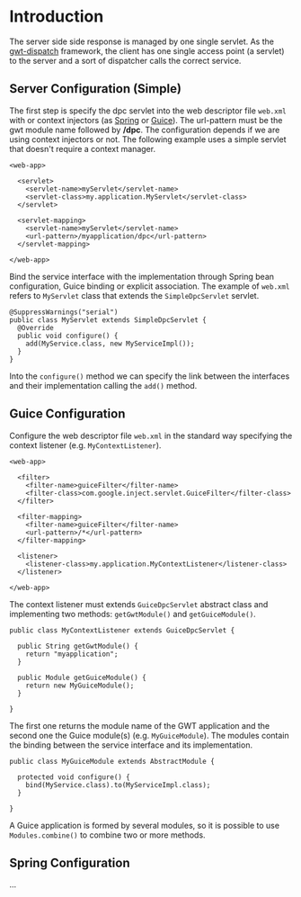 # Introduction #
The server side side response is managed by one single servlet. As the [gwt-dispatch](http://code.google.com/p/gwt-dispatch/) framework, the client has one single access point (a servlet) to the server and a sort of dispatcher calls the correct service.

## Server Configuration (Simple) ##
The first step is specify the dpc servlet into the web descriptor file `web.xml` with or context injectors (as [Spring](http://www.springsource.org/) or [Guice](http://code.google.com/p/google-guice/)). The url-pattern must be the gwt module name followed by **/dpc**.
The configuration depends if we are using context injectors or not. The following example uses a simple servlet that doesn't require a context manager.
```
<web-app>

  <servlet>
    <servlet-name>myServlet</servlet-name>
    <servlet-class>my.application.MyServlet</servlet-class>
  </servlet>
  
  <servlet-mapping>
    <servlet-name>myServlet</servlet-name>
    <url-pattern>/myapplication/dpc</url-pattern>
  </servlet-mapping>
  
</web-app>
```
Bind the service interface with the implementation through Spring bean configuration, Guice binding or explicit association. The example of `web.xml` refers to `MyServlet` class that extends the `SimpleDpcServlet` servlet.
```
@SuppressWarnings("serial")
public class MyServlet extends SimpleDpcServlet {
  @Override
  public void configure() {
    add(MyService.class, new MyServiceImpl());
  }
}
```
Into the `configure()` method we can specify the link between the interfaces and their implementation calling the `add()` method.

## Guice Configuration ##
Configure the web descriptor file `web.xml` in the standard way specifying the context listener (e.g. `MyContextListener`).
```
<web-app>
  
  <filter>
    <filter-name>guiceFilter</filter-name>
    <filter-class>com.google.inject.servlet.GuiceFilter</filter-class>
  </filter>
 
  <filter-mapping>
    <filter-name>guiceFilter</filter-name>
    <url-pattern>/*</url-pattern>
  </filter-mapping>
 
  <listener>
    <listener-class>my.application.MyContextListener</listener-class>
  </listener>

</web-app>
```
The context listener must extends `GuiceDpcServlet` abstract class and implementing two methods: `getGwtModule()` and `getGuiceModule()`.
```
public class MyContextListener extends GuiceDpcServlet {

  public String getGwtModule() {
    return "myapplication";
  }

  public Module getGuiceModule() {
    return new MyGuiceModule();
  }

}
```
The first one returns the module name of the GWT application and the second one the Guice module(s) (e.g. `MyGuiceModule`).
The modules contain the binding between the service interface and its implementation.
```
public class MyGuiceModule extends AbstractModule {

  protected void configure() {
    bind(MyService.class).to(MyServiceImpl.class);
  }

}
```
A Guice application is formed by several modules, so it is possible to use `Modules.combine()` to combine two or more methods.

## Spring Configuration ##
...